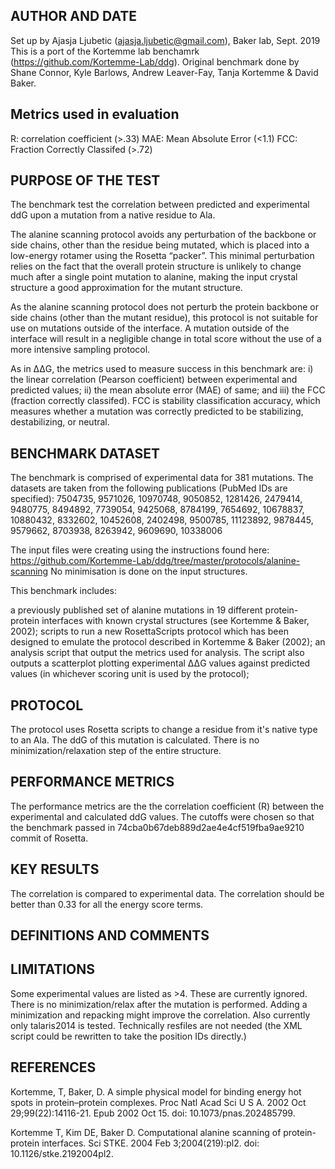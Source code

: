## AUTHOR AND DATE
Set up by Ajasja Ljubetic (ajasja.ljubetic@gmail.com), Baker lab, Sept. 2019
This is a port of the Kortemme lab benchamrk (https://github.com/Kortemme-Lab/ddg).
Original benchmark done by Shane Connor, Kyle Barlows, Andrew Leaver-Fay, Tanja Kortemme & David Baker.

## Metrics used in evaluation 
R: correlation coefficient (>.33)
MAE: Mean Absolute Error   (<1.1)
FCC: Fraction Correctly Classifed (>.72)

## PURPOSE OF THE TEST
The benchmark test the correlation between predicted and experimental ddG upon a mutation from a native residue to Ala.

The alanine scanning protocol avoids any perturbation of the backbone or side chains, other than the residue being mutated, which is placed into a low-energy rotamer using the Rosetta “packer”. This minimal perturbation relies on the fact that the overall protein structure is unlikely to change much after a single point mutation to alanine, making the input crystal structure a good approximation for the mutant structure.

As the alanine scanning protocol does not perturb the protein backbone or side chains (other than the mutant residue), this protocol is not suitable for use on mutations outside of the interface. A mutation outside of the interface will result in a negligible change in total score without the use of a more intensive sampling protocol.

As in ΔΔG, the metrics used to measure success in this benchmark are: i) the linear correlation (Pearson coefficient) between experimental and predicted values; ii) the mean absolute error (MAE) of same; and iii) the FCC (fraction correctly classifed). FCC is stability classification accuracy, which measures whether a mutation was correctly predicted to be stabilizing, destabilizing, or neutral.

## BENCHMARK DATASET
The benchmark is comprised of experimental data for 381 mutations. The datasets are taken from the following publications (PubMed IDs are specified):
7504735,  9571026, 10970748,  9050852,  1281426,  2479414, 9480775,  8494892,  7739054,  9425068,  8784199,  7654692,
10678837, 10880432,  8332602, 10452608,  2402498,  9500785,
11123892,  9878445,  9579662,  8703938,  8263942,  9609690,
10338006 

The input files were creating using the instructions found here: https://github.com/Kortemme-Lab/ddg/tree/master/protocols/alanine-scanning 
No minimisation is done on the input structures. 

This benchmark includes:

a previously published set of alanine mutations in 19 different protein-protein interfaces with known crystal structures (see Kortemme & Baker, 2002);
scripts to run a new RosettaScripts protocol which has been designed to emulate the protocol described in Kortemme & Baker (2002);
an analysis script that output the metrics used for analysis. The script also outputs a scatterplot plotting experimental ΔΔG values against predicted values (in whichever scoring unit is used by the protocol);

## PROTOCOL
The protocol uses Rosetta scripts to change a residue from it's native type to an Ala. The ddG of this mutation is calculated.
There is no minimization/relaxation step of the entire structure. 

## PERFORMANCE METRICS
The performance metrics are the the correlation coefficient (R) between the experimental and calculated ddG values. The cutoffs were chosen so that the benchmark passed in 74cba0b67deb889d2ae4e4cf519fba9ae9210 commit of Rosetta.

## KEY RESULTS
The correlation is compared to experimental data. The correlation should be better than 0.33 for all the energy score terms.

## DEFINITIONS AND COMMENTS


## LIMITATIONS
Some experimental values are listed as >4. These are currently ignored. 
There is no minimization/relax after the mutation is performed. Adding a minimization and repacking might improve the correlation. 
Also currently only talaris2014 is tested.
Technically resfiles are not needed (the XML script could be rewritten to take the position IDs directly.)

## REFERENCES
Kortemme, T, Baker, D. A simple physical model for binding energy hot spots in protein–protein complexes. Proc Natl Acad Sci U S A. 2002 Oct 29;99(22):14116-21. Epub 2002 Oct 15. doi: 10.1073/pnas.202485799.

Kortemme T, Kim DE, Baker D. Computational alanine scanning of protein-protein interfaces. Sci STKE. 2004 Feb 3;2004(219):pl2. doi: 10.1126/stke.2192004pl2.
